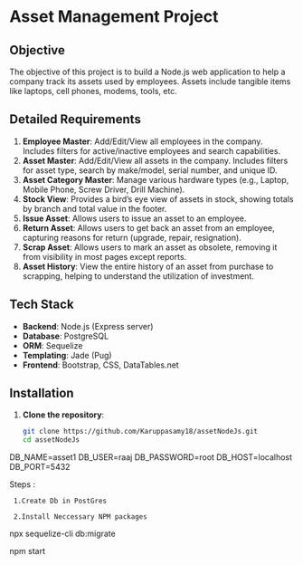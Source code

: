 # Asset Management Project

## Objective
The objective of this project is to build a Node.js web application to help a company track its assets used by employees. Assets include tangible items like laptops, cell phones, modems, tools, etc.

## Detailed Requirements
1. **Employee Master**: Add/Edit/View all employees in the company. Includes filters for active/inactive employees and search capabilities.
2. **Asset Master**: Add/Edit/View all assets in the company. Includes filters for asset type, search by make/model, serial number, and unique ID.
3. **Asset Category Master**: Manage various hardware types (e.g., Laptop, Mobile Phone, Screw Driver, Drill Machine).
4. **Stock View**: Provides a bird’s eye view of assets in stock, showing totals by branch and total value in the footer.
5. **Issue Asset**: Allows users to issue an asset to an employee.
6. **Return Asset**: Allows users to get back an asset from an employee, capturing reasons for return (upgrade, repair, resignation).
7. **Scrap Asset**: Allows users to mark an asset as obsolete, removing it from visibility in most pages except reports.
8. **Asset History**: View the entire history of an asset from purchase to scrapping, helping to understand the utilization of investment.

## Tech Stack
- **Backend**: Node.js (Express server)
- **Database**: PostgreSQL
- **ORM**: Sequelize
- **Templating**: Jade (Pug)
- **Frontend**: Bootstrap, CSS, DataTables.net

## Installation

1. **Clone the repository**:
   ```sh
   git clone https://github.com/Karuppasamy18/assetNodeJs.git
   cd assetNodeJs
   
   
DB_NAME=asset1
DB_USER=raaj
DB_PASSWORD=root
DB_HOST=localhost
DB_PORT=5432


Steps :
     
     1.Create Db in PostGres
     
     2.Install Neccessary NPM packages
     
npx sequelize-cli db:migrate


npm start


 


